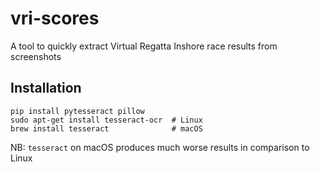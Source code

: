 # vri-scores
A tool to quickly extract Virtual Regatta Inshore race results from screenshots

## Installation
```
pip install pytesseract pillow
sudo apt-get install tesseract-ocr  # Linux
brew install tesseract              # macOS
```
NB: `tesseract` on macOS produces much worse results in comparison to Linux
